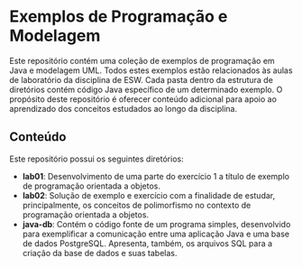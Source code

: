 # Exemplos de Programação e Modelagem

Este repositório contém uma coleção de exemplos de programação em Java e modelagem UML. Todos estes exemplos estão relacionados às aulas de laboratório da disciplina de ESW. Cada pasta dentro da estrutura de diretórios contém código Java específico de um determinado exemplo. O propósito deste repositório é oferecer conteúdo adicional para apoio ao aprendizado dos conceitos estudados ao longo da disciplina.

## Conteúdo

Este repositório possui os seguintes diretórios:

- **lab01**: Desenvolvimento de uma parte do exercício 1 a título de exemplo de programação orientada a objetos.
- **lab02**: Solução de exemplo e exercício com a finalidade de estudar, principalmente, os conceitos de polimorfismo no contexto de programação orientada a objetos.
- **java-db**: Contém o código fonte de um programa simples, desenvolvido para exemplificar a comunicação entre uma aplicação Java e uma base de dados PostgreSQL. Apresenta, também, os arquivos SQL para a criação da base de dados e suas tabelas.
